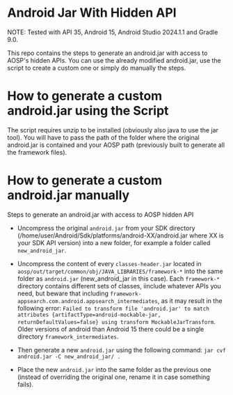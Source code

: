 # Android Jar With Hidden API

NOTE: Tested with API 35, Android 15, Android Studio 2024.1.1 and Gradle 9.0.

This repo contains the steps to generate an android.jar with access to AOSP's hidden APIs. You can use the already modified android.jar, use the script to create a custom one or simply do manually the steps.

# How to generate a custom android.jar using the Script

The script requires unzip to be installed (obviously also java to use the jar tool). You will have to pass the path of the folder where the original android.jar is contained and your AOSP path (previously built to generate all the framework files).

# How to generate a custom android.jar manually

Steps to generate an android.jar with access to AOSP hidden API

- Uncompress the original `android.jar` from your SDK directory (/home/user/Android/Sdk/platforms/android-XX/android.jar where XX is your SDK API version) into a new folder, for example a folder called `new_android_jar`.

- Uncompress the content of every `classes-header.jar` located in `aosp/out/target/common/obj/JAVA_LIBRARIES/framework-*` into the same folder as `android.jar` (new_android_jar in this case). Each `framework-*` directory contains different sets of classes, iinclude whatever APIs you need, but beware that including `framework-appsearch.com.android.appsearch_intermediates`, as it may result in the following error: `Failed to transform file 'android.jar' to match attributes {artifactType=android-mockable-jar, returnDefaultValues=false} using transform MockableJarTransform`. Older versions of android than Android 15 there could be a single directory `framework_intermediates`.

- Then generate a new `android.jar` using the following command: `jar cvf android.jar -C new_android_jar/ .`

- Place the new `android.jar` into the same folder as the previous one (instead of overriding the original one, rename it in case something fails).
